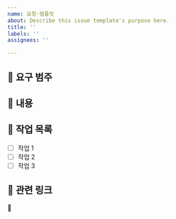```yaml
---
name: 요청-템플릿
about: Describe this issue template's purpose here.
title: ''
labels: ''
assignees: ''

---
```


## 🔨  요구 범주
<!-- 리펙토링, 컨벤션, 특정 기능 추가 요구 등 요청하려는 범주를 적어주세요. -->

## 📖 내용
<!-- 어떤 부분을 요구하고 싶은지 정확히 작성해주세요. -->

## 🚧 작업 목록
- [ ] 작업 1
- [ ] 작업 2
- [ ] 작업 3

## 🔗 관련 링크
<!-- 기능과 관련해 참고할 링크가 있다면 적어주세요. 없다면 적지 않아도 됩니다. -->
